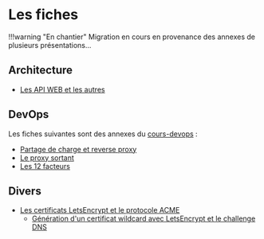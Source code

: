 # Les fiches

!!!warning "En chantier"
    Migration en cours en provenance des annexes de plusieurs présentations...

## Architecture

* [Les API WEB et les autres](api/index.md)

## DevOps

Les fiches suivantes sont des annexes du [cours-devops](https://mborne.github.io/cours-devops) :

* [Partage de charge et reverse proxy](lb-rp/index.md)
* [Le proxy sortant](proxy-sortant/index.md)
* [Les 12 facteurs](12-facteurs/index.md)

## Divers

* [Les certificats LetsEncrypt et le protocole ACME](letsencrypt-acme/index.md)
    * [Génération d'un certificat wildcard avec LetsEncrypt et le challenge DNS](letsencrypt-acme/wildcard.md)
